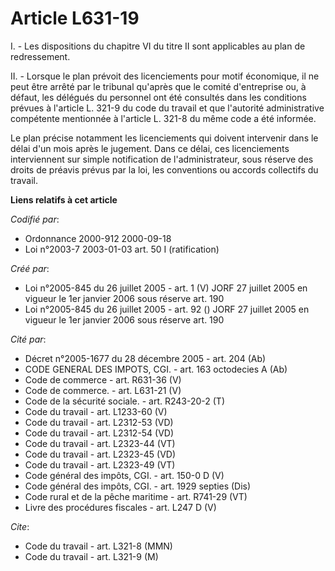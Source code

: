 # Article L631-19

I. - Les dispositions du chapitre VI du titre II sont applicables au plan de redressement.

II. - Lorsque le plan prévoit des licenciements pour motif économique, il ne peut être arrêté par le tribunal qu'après que le
comité d'entreprise ou, à défaut, les délégués du personnel ont été consultés dans les conditions prévues à l'article L.
321-9 du code du travail et que l'autorité administrative compétente mentionnée à l'article L. 321-8 du même code a été
informée.

Le plan précise notamment les licenciements qui doivent intervenir dans le délai d'un mois après le jugement. Dans ce délai,
ces licenciements interviennent sur simple notification de l'administrateur, sous réserve des droits de préavis prévus par la
loi, les conventions ou accords collectifs du travail.

**Liens relatifs à cet article**

_Codifié par_:

  - Ordonnance 2000-912 2000-09-18
  - Loi n°2003-7 2003-01-03 art. 50 I (ratification)

_Créé par_:

  - Loi n°2005-845 du 26 juillet 2005 - art. 1 (V) JORF 27 juillet 2005 en vigueur le 1er janvier 2006 sous réserve art. 190
  - Loi n°2005-845 du 26 juillet 2005 - art. 92 () JORF 27 juillet 2005 en vigueur le 1er janvier 2006 sous réserve art. 190

_Cité par_:

  - Décret n°2005-1677 du 28 décembre 2005 - art. 204 (Ab)
  - CODE GENERAL DES IMPOTS, CGI. - art. 163 octodecies A (Ab)
  - Code de commerce - art. R631-36 (V)
  - Code de commerce. - art. L631-21 (V)
  - Code de la sécurité sociale. - art. R243-20-2 (T)
  - Code du travail - art. L1233-60 (V)
  - Code du travail - art. L2312-53 (VD)
  - Code du travail - art. L2312-54 (VD)
  - Code du travail - art. L2323-44 (VT)
  - Code du travail - art. L2323-45 (VD)
  - Code du travail - art. L2323-49 (VT)
  - Code général des impôts, CGI. - art. 150-0 D (V)
  - Code général des impôts, CGI. - art. 1929 septies (Dis)
  - Code rural et de la pêche maritime - art. R741-29 (VT)
  - Livre des procédures fiscales - art. L247 D (V)

_Cite_:

  - Code du travail - art. L321-8 (MMN)
  - Code du travail - art. L321-9 (M)
